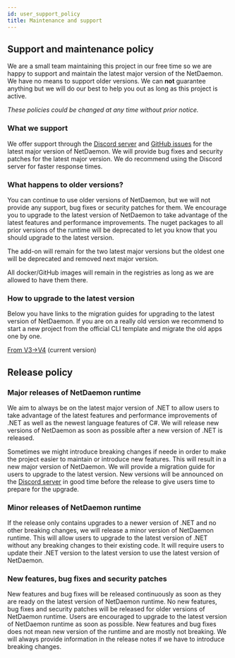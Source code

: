 ```yaml
---
id: user_support_policy
title: Maintenance and support
---
```


## Support and maintenance policy

We are a small team maintaining this project in our free time so we are happy to support and maintain the latest major version of the NetDaemon. 
We have no means to support older versions. We can **not** guarantee anything but we will do our best to help you out as long as this project is active.

_These policies could be changed at any time without prior notice._

### What we support

We offer support through the [Discord server](https://discord.gg/QwvWpy8M) and [GitHub issues](https://github.com/net-daemon/netdaemon/issues) for the latest major version of NetDaemon. We will provide bug fixes and security patches for the latest major version. 
We do recommend using the Discord server for faster response times.

### What happens to older versions?

You can continue to use older versions of NetDaemon, but we will not provide any support, bug fixes or security patches for them. We encourage you to upgrade to the latest version of NetDaemon to take advantage of the latest features and performance improvements.
The nuget packages to all prior versions of the runtime will be deprecated to let you know that you should upgrade to the latest version.

The add-on will remain for the two latest major versions but the oldest one will be deprecated and removed next major version.

All docker/GitHub images will remain in the registries as long as we are allowed to have them there.

### How to upgrade to the latest version

Below you have links to the migration guides for upgrading to the latest version of NetDaemon. If you are on a really old version we
recommend to start a new project from the official CLI template and migrate the old apps one by one. 

[From V3->V4](user/app_model/moving_from_v3.md) (current version)

## Release policy

### Major releases of NetDaemon runtime

We aim to always be on the latest major version of .NET to allow users to take advantage of the latest features and performance improvements of .NET
as well as the newest language features of C#. We will release new versions of NetDaemon as soon as possible after a new version of .NET is released.

Sometimes we might introduce breaking changes if neede in order to make the project easier to maintain or introduce new features. 
This will result in a new major version of NetDaemon. We will provide a migration guide for users to upgrade to the latest version.
New versions will be announced on the [Discord server](https://discord.gg/QwvWpy8M) in good time before the release to give users time to prepare for the upgrade.

### Minor releases of NetDaemon runtime

If the release only contains upgrades to a newer version of .NET and no other breaking changes, we will release a minor version of NetDaemon runtime. This will allow users to upgrade to the latest version of .NET without any breaking changes to their existing code.
It will require users to update their .NET version to the latest version to use the latest version of NetDaemon.

### New features, bug fixes and security patches

New features and bug fixes will be released continuously as soon as they are ready on the latest version of NetDaemon runtime.
No new features, bug fixes and security patches will be released for older versions of NetDaemon runtime. Users are encouraged to upgrade to the latest version of NetDaemon runtime as soon as possible.
New features and bug fixes does not mean new version of the runtime and are mostly not breaking. We will always provide information in the release notes
if we have to introduce breaking changes.



